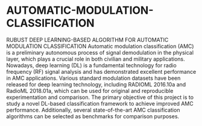 # AUTOMATIC-MODULATION-CLASSIFICATION
RUBUST DEEP LEARNING-BASED ALGORITHM FOR AUTOMATIC MODULATION CLASSIFICATION
Automatic modulation classification (AMC) is a preliminary autonomous process of signal demodulation in the physical layer, which plays a crucial role in both civilian and military applications. Nowadays, deep learning (DL) is a fundamental technology for radio frequency (RF) signal analysis and has demonstrated excellent performance in AMC applications. Various standard modulation datasets have been released for deep learning technology, including RADIOML 2016.10a and RadioML 2018.01a, which can be used for original and reproducible experimentation and comparison. The primary objective of this project is to study a novel DL-based classification framework to achieve improved AMC performance. Additionally, several state-of-the-art AMC classification algorithms can be selected as benchmarks for comparison purposes.
